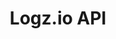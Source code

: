 ---
layout: api-beta
title: Logz.io API
permalink: /beta-api/
tags:
  - api
contributors:
  - shalper
---